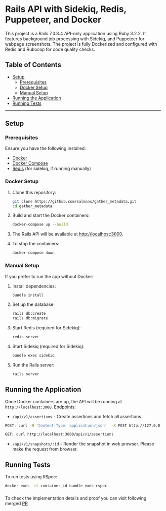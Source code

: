 # Rails API with Sidekiq, Redis, Puppeteer, and Docker

This project is a Rails 7.0.8.4 API-only application using Ruby 3.2.2. It features background job processing with Sidekiq, and Puppeteer for webpage screenshots. The project is fully Dockerized and configured with Redis and Rubocop for code quality checks.

## Table of Contents

- [Setup](#setup)
  - [Prerequisites](#prerequisites)
  - [Docker Setup](#docker-setup)
  - [Manual Setup](#manual-setup)
- [Running the Application](#running-the-application)
- [Running Tests](#running-tests)

---

## Setup

### Prerequisites

Ensure you have the following installed:

- [Docker](https://docs.docker.com/get-docker/)
- [Docker Compose](https://docs.docker.com/compose/install/)
- [Redis](https://redis.io/) (for sidekiq, if running manually)

### Docker Setup

1. Clone this repository:

   ```bash
   git clone https://github.com/salmanx/gather_metadata.git
   cd gather_metadata
   ```

2. Build and start the Docker containers:

   ```bash
   docker-compose up --build
   ```

3. The Rails API will be available at [http://localhost:3000](http://localhost:3000).

4. To stop the containers:
   ```bash
   docker-compose down
   ```

### Manual Setup

If you prefer to run the app without Docker:

1. Install dependencies:

   ```bash
   bundle install
   ```

2. Set up the database:

   ```bash
   rails db:create
   rails db:migrate
   ```

3. Start Redis (required for Sidekiq):

   ```bash
   redis-server
   ```

4. Start Sidekiq (required for Sidekiq):

   ```bash
   bundle exec sidekiq
   ```

5. Run the Rails server:
   ```bash
   rails server
   ```

## Running the Application

Once Docker containers are up, the API will be running at `http://localhost:3000`. Endpoints:

- `/api/v1/assertions` - Create assertions and fetch all assertions

```bash
POST: curl -H 'Content-Type: application/json'  -X POST http://127.0.0.1:3000/api/v1/assertions -d '{ "url":"zenes.ai", "text": "Revamp the QA process"}'
```

```bash
GET: curl http://localhost:3000/api/v1/assertions

```

- `/api/v1/snapshots/:id` - Render the snapshot in web prowser. Please make the request from browser.

## Running Tests

To run tests using RSpec:

```bash
docker exec -it container_id bundle exec rspec
```

###

To check the implementation details and proof you can visit following merged [PR](https://github.com/salmanx/gather_metadata/pull/1)
